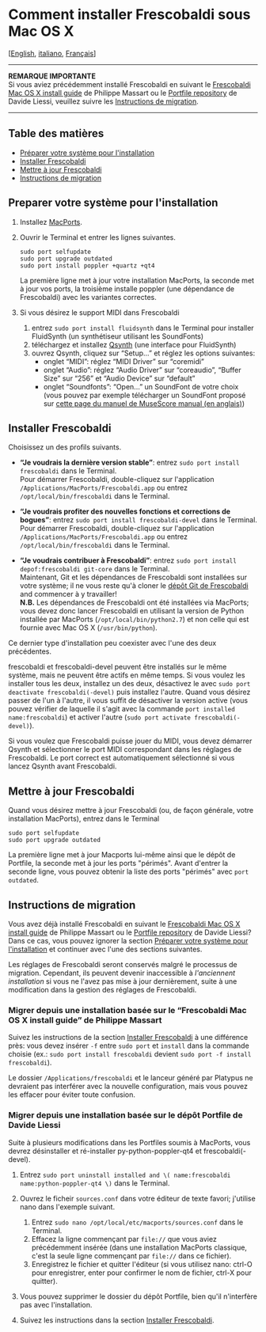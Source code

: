 Comment installer Frescobaldi sous Mac OS X
=====

[[English](INSTALL-Frescobaldi.md), [italiano](INSTALL-Frescobaldi.it.md), [Français](INSTALL-Frescobaldi.fr.md)]

*****
**REMARQUE IMPORTANTE**  
Si vous aviez précédemment installé Frescobaldi en suivant le [Frescobaldi Mac OS X install guide](https://github.com/wbsoft/frescobaldi/wiki/Frescobaldi-Mac-OS-X-install-guide) de Philippe Massart ou le [Portfile repository](https://github.com/dliessi/ports) de Davide Liessi, veuillez suivre les [Instructions de migration](#instructions-de-migration).
*****


Table des matières
-----

* [Préparer votre système pour l'installation](#preparer-votre-syst%C3%A8me-pour-linstallation)
* [Installer Frescobaldi](#installer-frescobaldi)
* [Mettre à jour Frescobaldi](#mettre-%C3%A0-jour-frescobaldi)
* [Instructions de migration](#instructions-de-migration)


Preparer votre système pour l'installation
-----

1. Installez [MacPorts](http://www.macports.org/install.php).

2. Ouvrir le Terminal et entrer les lignes suivantes.
   
   ```
   sudo port selfupdate
   sudo port upgrade outdated
   sudo port install poppler +quartz +qt4
   ```
   
   La première ligne met à jour votre installation MacPorts, la seconde met à jour vos ports, la troisième installe poppler (une dépendance de Frescobaldi) avec les variantes correctes.

3. Si vous désirez le support MIDI dans Frescobaldi
   1. entrez `sudo port install fluidsynth` dans le Terminal pour installer FluidSynth (un synthétiseur utilisant les SoundFonts)
   2. téléchargez et installez [Qsynth](http://sourceforge.net/projects/qsynth) (une interface pour FluidSynth)
   3. ouvrez Qsynth, cliquez sur “Setup...” et réglez les options suivantes:
      * onglet “MIDI”: réglez “MIDI Driver” sur “coremidi”
      * onglet “Audio”: réglez “Audio Driver” sur “coreaudio”, “Buffer Size” sur “256” et “Audio Device” sur “default”
      * onglet “Soundfonts”: “Open...” un SoundFont de votre choix (vous pouvez par exemple télécharger un SoundFont proposé sur [cette page du manuel de MuseScore manual (en anglais)](http://musescore.org/en/handbook/soundfont))


Installer Frescobaldi
-----

Choisissez un des profils suivants.

* **“Je voudrais la dernière version stable”**: entrez `sudo port install frescobaldi` dans le Terminal.  
  Pour démarrer Frescobaldi, double-cliquez sur l'application `/Applications/MacPorts/Frescobaldi.app` ou entrez `/opt/local/bin/frescobaldi` dans le Terminal.

* **“Je voudrais profiter des nouvelles fonctions et corrections de bogues”**: entrez `sudo port install frescobaldi-devel` dans le Terminal.  
  Pour démarrer Frescobaldi, double-cliquez sur l'application `/Applications/MacPorts/Frescobaldi.app` ou entrez `/opt/local/bin/frescobaldi` dans le Terminal.

* **“Je voudrais contribuer à Frescobaldi”**: entrez `sudo port install depof:frescobaldi git-core` dans le Terminal.  
  Maintenant, Git et les dépendances de Frescobaldi sont installées sur votre système; il ne vous reste qu'à cloner le [dépôt Git de Frescobaldi](https://github.com/wbsoft/frescobaldi) and commencer à y travailler!  
  **N.B.** Les dépendances de Frescobaldi ont été installées via MacPorts; vous devez donc lancer Frescobaldi en utilisant la version de Python installée par MacPorts (`/opt/local/bin/python2.7`) et non celle qui est fournie avec Mac OS X (`/usr/bin/python`).

Ce dernier type d'installation peu coexister avec l'une des deux précédentes.

frescobaldi et frescobaldi-devel peuvent être installés sur le même système, mais ne peuvent être actifs en même temps.
Si vous voulez les installer tous les deux, installez un des deux, désactivez le avec `sudo port deactivate frescobaldi(-devel)` puis installez l'autre.
Quand vous désirez passer de l'un à l'autre, il vous suffit de désactiver la version active (vous pouvez vérifier de laquelle il s'agit avec la commande `port installed name:frescobaldi`) et activer l'autre (`sudo port activate frescobaldi(-devel)`).

Si vous voulez que Frescobaldi puisse jouer du MIDI, vous devez démarrer Qsynth et sélectionner le port MIDI correspondant dans les réglages de Frescobaldi.
Le port correct est automatiquement sélectionné si vous lancez Qsynth avant Frescobaldi.


Mettre à jour Frescobaldi
-----

Quand vous désirez mettre à jour Frescobaldi (ou, de façon générale, votre installation MacPorts), entrez dans le Terminal

```
sudo port selfupdate
sudo port upgrade outdated
```

La première ligne met à jour Macports lui-même ainsi que le dépôt de Portfile, la seconde met à jour les ports "périmés".
Avant d'entrer la seconde ligne, vous pouvez obtenir la liste des ports "périmés" avec `port outdated`.


Instructions de migration
-----

Vous avez déjà installé Frescobaldi en suivant le [Frescobaldi Mac OS X install guide](https://github.com/wbsoft/frescobaldi/wiki/Frescobaldi-Mac-OS-X-install-guide) de Philippe Massart ou le [Portfile repository](https://github.com/dliessi/ports) de Davide Liessi?
Dans ce cas, vous pouvez ignorer la section [Préparer votre système pour l'installation](#preparer-votre-syst%C3%A8me-pour-linstallation) et continuer avec l'une des sections suivantes.

Les réglages de Frescobaldi seront conservés malgré le processus de migration.
Cependant, ils peuvent devenir inaccessible à *l'anciennent installation* si vous ne l'avez pas mise à jour dernièrement, suite à une modification dans la gestion des réglages de Frescobaldi.

### Migrer depuis une installation basée sur le “Frescobaldi Mac OS X install guide” de Philippe Massart

Suivez les instructions de la section [Installer Frescobaldi](#installer-frescobaldi) à une différence près: vous devez insérer `-f` entre `sudo port` et `install` dans la commande choisie (ex.:  `sudo port install frescobaldi` devient `sudo port -f install frescobaldi`).

Le dossier `/Applications/frescobaldi` et le lanceur généré par Platypus ne devraient pas interférer avec la nouvelle configuration, mais vous pouvez les effacer pour éviter toute confusion.

### Migrer depuis une installation basée sur le dépôt Portfile de Davide Liessi

Suite à plusieurs modifications dans les Portfiles soumis à MacPorts, vous devrez désinstaller et ré-installer py-python-poppler-qt4 et frescobaldi(-devel).

1. Entrez `sudo port uninstall installed and \( name:frescobaldi name:python-poppler-qt4 \)` dans le Terminal.

2. Ouvrez le ficheir `sources.conf` dans votre éditeur de texte favori; j'utilise nano dans l'exemple suivant.
   1. Entrez `sudo nano /opt/local/etc/macports/sources.conf` dans le Terminal.
   2. Effacez la ligne commençant par `file://` que vous aviez précédemment insérée (dans une installation MacPorts classique, c'est la seule ligne commençant par `file://` dans ce fichier).
   3. Enregistrez le fichier et quitter l'éditeur (si vous utilisez nano: ctrl-O pour enregistrer, enter pour confirmer le nom de fichier, ctrl-X pour quitter).

3. Vous pouvez supprimer le dossier du dépôt Portfile, bien qu'il n'interfère pas avec l'installation.

4. Suivez les instructions dans la section [Installer Frescobaldi](#installer-frescobaldi).
